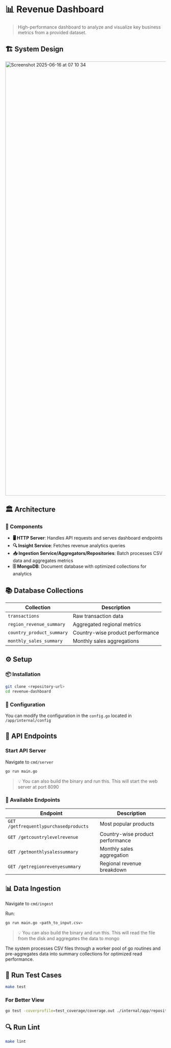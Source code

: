 # 📊 Revenue Dashboard

> High-performance dashboard to analyze and visualize key business metrics from a provided dataset.

## 🏗️ System Design

<img width="1358" alt="Screenshot 2025-06-16 at 07 10 34" src="https://github.com/user-attachments/assets/132e27d3-3857-4922-83de-e07e685c931a" />

## 🏛️ Architecture

### 🔧 Components
- **🖥️ HTTP Server**: Handles API requests and serves dashboard endpoints
- **🔍 Insight Service**: Fetches revenue analytics queries
- **📥 Ingestion Service/Aggregators/Repositories**: Batch processes CSV data and aggregates metrics
- **🗄️ MongoDB**: Document database with optimized collections for analytics

## 📚 Database Collections

| Collection | Description |
|------------|-------------|
| `transactions` | Raw transaction data |
| `region_revenue_summary` | Aggregated regional metrics |
| `country_product_summary` | Country-wise product performance |
| `monthly_sales_summary` | Monthly sales aggregations |

## ⚙️ Setup

### 📦 Installation
```bash
git clone <repository-url>
cd revenue-dashboard
```

### 🔧 Configuration
You can modify the configuration in the `config.go` located in `/app/internal/config`

## 🚀 API Endpoints

### Start API Server
Navigate to `cmd/server`
```bash
go run main.go
```
> 💡 You can also build the binary and run this. This will start the web server at port 8090

### 🔗 Available Endpoints
| Endpoint | Description |
|----------|-------------|
| `GET /getfrequentlypurchasedproducts` | Most popular products |
| `GET /getcountrylevelrevenue` | Country-wise product performance |
| `GET /getmonthlysalessummary` | Monthly sales aggregation |
| `GET /getregionrevenyesummary` | Regional revenue breakdown |

## 📊 Data Ingestion

Navigate to `cmd/ingest`

Run:
```bash
go run main.go <path_to_input.csv>
```

> 💡 You can also build the binary and run this. This will read the file from the disk and aggregates the data to mongo

The system processes CSV files through a worker pool of go routines and pre-aggregates data into summary collections for optimized read performance.

## 🧪 Run Test Cases

```bash
make test
```

### For Better View
```bash
go test -coverprofile=test_coverage/coverage.out ./internal/app/repositories && go tool cover -html=test_coverage/coverage.out -o test_coverage/repositories_coverage.html
```

## 🔍 Run Lint

```bash
make lint
```

